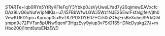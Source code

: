 $START$e+Iqb0RYn5YtRyKFIeFq/Y3Ybkp0JsVyUweLYad7y20qjmewEAVxcfcDAz9LvQ6uNufw1pNIKIa+u7/i5FBbWfwLGWJ5Wz1NJE2SEwrFsfalgjfeIVjth0VewKUED1qm+Kproap0sx9vTKZPDXDYE0Z+Cr50u3OsjErsBeXu5ejSPrkQl5Ismpn9J72PVTsn5pUNw9qenF3HgzEvy9yiup3v7SrD1S5+DNcDyukg27J+mHbo200j1itmt8utoENz$END$